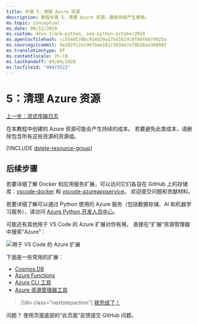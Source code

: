 ```yaml
---
title: 步骤 5：清理 Azure 资源
description: 教程步骤 5，清理 Azure 资源，避免持续产生费用。
ms.topic: conceptual
ms.date: 09/12/2019
ms.custom: devx-track-python, seo-python-october2019
ms.openlocfilehash: cc5540570bc914d39a17bd102dc0f86f6674025a
ms.sourcegitcommit: 9e282fc2ec967bee181c3034e7e70b28ae308905
ms.translationtype: HT
ms.contentlocale: zh-CN
ms.lasthandoff: 09/04/2020
ms.locfileid: "89473522"
---
```

# <a name="5-clean-up-azure-resources"></a>5：清理 Azure 资源

[上一步：流式传输日志](tutorial-deploy-containers-04.md)

在本教程中创建的 Azure 资源可能会产生持续的成本。 若要避免此类成本，请删除包含所有这些资源的资源组。

[!INCLUDE [delete-resource-group](includes/delete-resource-group.md)]

## <a name="next-steps"></a>后续步骤

若要详细了解 Docker 和应用服务扩展，可以访问它们各自在 GitHub 上的存储库：[vscode-docker](https://github.com/Microsoft/vscode-docker) 和 [vscode-azureappservice](https://github.com/Microsoft/vscode-azureappservice)。 欢迎提交问题和贡献材料。

若要详细了解可以通过 Python 使用的 Azure 服务（包括数据存储、AI 和机器学习服务），请访问 [Azure Python 开发人员中心](https://docs.microsoft.com/python/azure/?view=azure-python)。

可能还有其他用于 VS Code 的 Azure 扩展对你有用。 直接在“扩展”资源管理器中搜索“Azure”：

![用于 VS Code 的 Azure 扩展](media/deploy-containers/azure-extensions-for-visual-studio-code.png)

下面是一些常用的扩展：

- [Cosmos DB](https://marketplace.visualstudio.com/items?itemName=ms-azuretools.vscode-cosmosdb)
- [Azure Functions](https://marketplace.visualstudio.com/items?itemName=ms-azuretools.vscode-azurefunctions)
- [Azure CLI 工具](https://marketplace.visualstudio.com/items?itemName=ms-vscode.azurecli)
- [Azure 资源管理器工具](https://marketplace.visualstudio.com/items?itemName=msazurermtools.azurerm-vscode-tools)

> [!div class="nextstepaction"]
> [我完成了！](https://docs.microsoft.com/python/azure/?view=azure-python)

问题？ 使用页面底部的“此页面”反馈提交 GitHub 问题。
